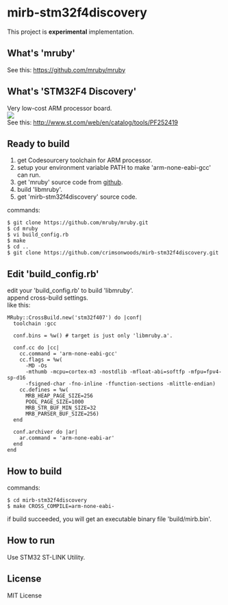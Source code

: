 mirb-stm32f4discovery
====

This project is __experimental__ implementation.

What's 'mruby'
----
See this: https://github.com/mruby/mruby

What's 'STM32F4 Discovery'
----
Very low-cost ARM processor board.<br/>
<img src="http://www.st.com/st-web-ui/static/active/en/fragment/product_related/rpn_information/board_photo/stm32f4_discovery.jpg"/><br/>
See this: http://www.st.com/web/en/catalog/tools/PF252419

Ready to build
----

1. get Codesourcery toolchain for ARM processor.
2. setup your environment variable PATH to make 'arm-none-eabi-gcc' can run.
3. get 'mruby' source code from <a href="https://github.com/mruby/mruby">github</a>.
4. build 'libmruby'.
5. get 'mirb-stm32f4discovery' source code.

commands:

    $ git clone https://github.com/mruby/mruby.git
    $ cd mruby
    $ vi build_config.rb
    $ make
    $ cd ..
    $ git clone https://github.com/crimsonwoods/mirb-stm32f4discovery.git

Edit 'build_config.rb'
----
edit your 'build_config.rb' to build 'libmruby'.<br/>
append cross-build settings.<br/>
like this:

    MRuby::CrossBuild.new('stm32f407') do |conf|
      toolchain :gcc
    
      conf.bins = %w() # target is just only 'libmruby.a'.
    
      conf.cc do |cc|
        cc.command = 'arm-none-eabi-gcc'
        cc.flags = %w(
          -MD -Os
          -mthumb -mcpu=cortex-m3 -nostdlib -mfloat-abi=softfp -mfpu=fpv4-sp-d16
          -fsigned-char -fno-inline -ffunction-sections -mlittle-endian)
        cc.defines = %w(
          MRB_HEAP_PAGE_SIZE=256
          POOL_PAGE_SIZE=1000
          MRB_STR_BUF_MIN_SIZE=32
          MRB_PARSER_BUF_SIZE=256)
      end
    
      conf.archiver do |ar|
        ar.command = 'arm-none-eabi-ar'
      end
    end

How to build
----

commands:

    $ cd mirb-stm32f4discovery
    $ make CROSS_COMPILE=arm-none-eabi-

if build succeeded, you will get an executable binary file 'build/mirb.bin'.

How to run
----
Use STM32 ST-LINK Utility.

License
----
MIT License
